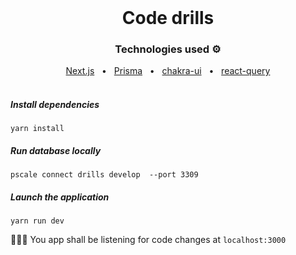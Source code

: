 <br />

<div align="center">
  <h1>Code drills</h1>
  <p><h3 align="center">Technologies used ⚙️</h3></p>
  <a href="https://nextjs.org/">Next.js</a>
  <span>&nbsp;&nbsp;•&nbsp;&nbsp;</span>
  <a href="https://www.prisma.io/">Prisma</a>
  <span>&nbsp;&nbsp;•&nbsp;&nbsp;</span>
  <a href="https://chakra-ui.com/">chakra-ui</a>
  <span>&nbsp;&nbsp;•&nbsp;&nbsp;</span>
  <a href="https://react-query.tanstack.com/">react-query</a>
</div>

<br />

##### Install dependencies

```console
yarn install
```

##### Run database locally

```console
pscale connect drills develop  --port 3309
```
##### Launch the application

```console
yarn run dev
```

🚀🚀🚀 You app shall be listening for code changes at `localhost:3000`
